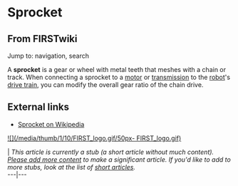 # Sprocket

## From FIRSTwiki

Jump to: navigation, search

A **sprocket** is a gear or wheel with metal teeth that meshes with a chain or track. When connecting a sprocket to a [motor](motor) or [transmission](Transmission "Transmission") to the [robot](robot)'s [drive train](drive-train), you can modify the overall gear ratio of the chain drive.

## External links

- [Sprocket on Wikipedia](http://en.wikipedia.org/wiki/Sprocket "http://en.wikipedia.org/wiki/Sprocket")

[![](/media/thumb/1/10/FIRST_logo.gif/50px-
FIRST_logo.gif)](Image:FIRST_logo.gif)

| _This article is currently a stub (a short article without much content). [Please add more content](http://www.firstwiki.net/index.php?title=Sprocket&action=edit "http://www.firstwiki.net/index.php?title=Sprocket&action=edit") to make a significant article. If you'd like to add to more stubs, look at the list of [short articles](Special:Shortpages "Special:Shortpages")._<br>
---|---
